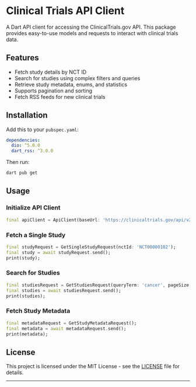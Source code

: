 # Clinical Trials API Client

A Dart API client for accessing the ClinicalTrials.gov API. This package provides easy-to-use models and requests to interact with clinical trials data.

## Features
- Fetch study details by NCT ID
- Search for studies using complex filters and queries
- Retrieve study metadata, enums, and statistics
- Supports pagination and sorting
- Fetch RSS feeds for new clinical trials

## Installation
Add this to your `pubspec.yaml`:

```yaml
dependencies:
  dio: ^5.0.0
  dart_rss: ^3.0.0
```

Then run:

```sh
dart pub get
```

## Usage

### Initialize API Client
```dart
final apiClient = ApiClient(baseUrl: 'https://clinicaltrials.gov/api/v2');
```

### Fetch a Single Study
```dart
final studyRequest = GetSingleStudyRequest(nctId: 'NCT00000102');
final study = await studyRequest.send();
print(study);
```

### Search for Studies
```dart
final studiesRequest = GetStudiesRequest(queryTerm: 'cancer', pageSize: 10);
final studies = await studiesRequest.send();
print(studies);
```

### Fetch Study Metadata
```dart
final metadataRequest = GetStudyMetadataRequest();
final metadata = await metadataRequest.send();
print(metadata);
```

## License
This project is licensed under the MIT License - see the [LICENSE](LICENSE) file for details.

---
